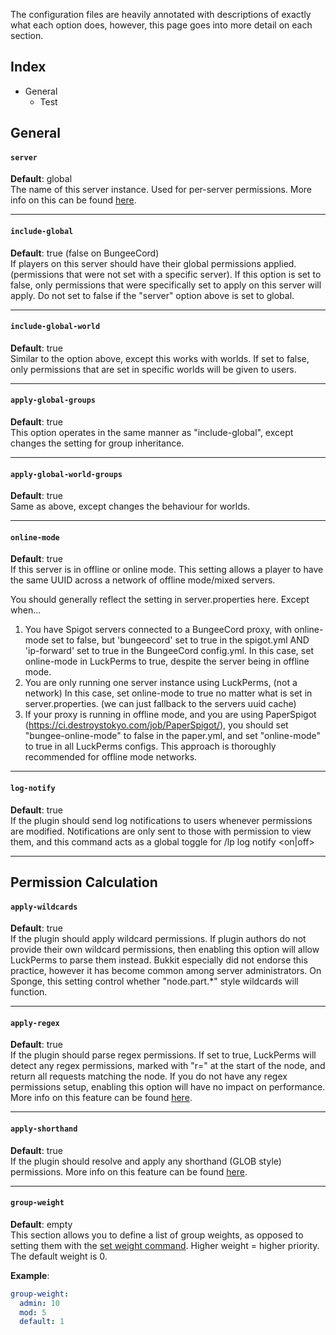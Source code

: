 The configuration files are heavily annotated with descriptions of exactly what each option does, however, this page goes into more detail on each section.

## Index
* General
  * Test

## General
#### `server`
**Default**: global   
The name of this server instance. Used for per-server permissions. More info on this can be found [here](https://github.com/lucko/LuckPerms/wiki/Advanced-Setup).
____

#### `include-global`
**Default**: true (false on BungeeCord)   
If players on this server should have their global permissions applied. (permissions that were not set with a specific server). If this option is set to false, only permissions that were specifically set to apply on this server will apply. Do not set to false if the "server" option above is set to global.
____

#### `include-global-world`
**Default**: true   
Similar to the option above, except this works with worlds. If set to false, only permissions that are set in specific worlds will be given to users.
____

#### `apply-global-groups`
**Default**: true   
This option operates in the same manner as "include-global", except changes the setting for group inheritance.
____

#### `apply-global-world-groups`
**Default**: true   
Same as above, except changes the behaviour for worlds.
____

#### `online-mode`
**Default**: true   
If this server is in offline or online mode. This setting allows a player to have the same UUID across a network of offline mode/mixed servers.   

You should generally reflect the setting in server.properties here. Except when...

1. You have Spigot servers connected to a BungeeCord proxy, with online-mode set to false, but 'bungeecord' set to true in the spigot.yml AND 'ip-forward' set to true in the BungeeCord config.yml. In this case, set online-mode in LuckPerms to true, despite the server being in offline mode.
2. You are only running one server instance using LuckPerms, (not a network) In this case, set online-mode to true no matter what is set in server.properties. (we can just fallback to the servers uuid cache)
3. If your proxy is running in offline mode, and you are using PaperSpigot (https://ci.destroystokyo.com/job/PaperSpigot/), you should set "bungee-online-mode" to false in the paper.yml, and set "online-mode" to true in all LuckPerms configs. This approach is thoroughly recommended for offline mode networks.

____

#### `log-notify`
**Default**: true   
If the plugin should send log notifications to users whenever permissions are modified. Notifications are only sent to those with permission to view them, and this command acts as a global toggle for /lp log notify \<on|off\>
____


## Permission Calculation
#### `apply-wildcards`
**Default**: true   
If the plugin should apply wildcard permissions. If plugin authors do not provide their own wildcard permissions, then enabling this option will allow LuckPerms to parse them instead. Bukkit especially did not endorse this practice, however it has become common among server administrators. On Sponge, this setting control whether "node.part.*" style wildcards will function.
____

#### `apply-regex`
**Default**: true   
If the plugin should parse regex permissions. If set to true, LuckPerms will detect any regex permissions, marked with "r=" at the start of the node, and return all requests matching the node. If you do not have any regex permissions setup, enabling this option will have no impact on performance. More info on this feature can be found [here](https://github.com/lucko/LuckPerms/wiki/Advanced-Setup#regex).
____

#### `apply-shorthand`
**Default**: true   
If the plugin should resolve and apply any shorthand (GLOB style) permissions. More info on this feature can be found [here](https://github.com/lucko/LuckPerms/wiki/Advanced-Setup#shorthand-permissions).
____

#### `group-weight`
**Default**: empty   
This section allows you to define a list of group weights, as opposed to setting them with the [set weight command](https://github.com/lucko/LuckPerms/wiki/Command-Usage#perms-group-group-setweight). Higher weight = higher priority. The default weight is 0.   
   
**Example**:   
```yml
group-weight:
  admin: 10
  mod: 5
  default: 1
```








